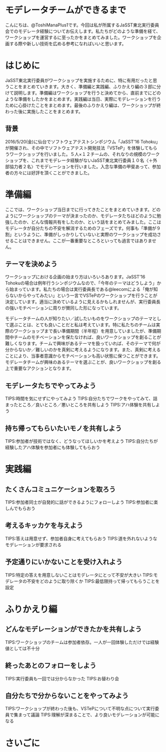 # モデレータチームができるまで

こんにちは、@ToshiManaPlus1です。今回は私が所属するJaSST東北実行委員会でのモデレータ経験についてお伝えします。私たちがどのような準備を経て、ワークショップを運営するに至ったかをまとめてみました。ワークショップを企画する際や新しい技術を広める参考になればいいと思います。

# はじめに

JaSST東北実行委員がワークショップを実施するために、特に有用だったと思うことをまとめていきます。大きく、準備編と実践編、ふりかえり編の３部に分けて説明します。準備編はワークショップを行うと決めてから、直前までにどのような準備をしたかをまとめます。実践編は当日、実際にモデレーションを行うために心掛けたことをまとめます。最後のふりかえり編は、ワークショップが終わった後に実施したことをまとめます。

## 背景

2016/5/20(金)に仙台でソフトウェアテストシンポジウム「JaSST'16 Tohoku」が開催され、その中でソフトウェアテスト開発技法「VSTeP」を体験してもらうワークショップを行いました。５人×１２チームの、それなりの規模のワークショップを、これまでモデレータ経験がないJaSST東北実行委員１０名〈＋外部協力者２名〉でモデレーションを行いました。入念な準備の甲斐あって、参加者の方々には好評を頂くことができました。

# 準備編

ここでは、ワークショップ当日までに行ってきたことをまとめていきます。どのようにワークショップのテーマが決まったのか、モデレータたちはどのように勉強したのか、どんな情報共有をしたのか、という話をまとめてみました。ここはモデレータが自分たちの不安を解消するためのフェーズです。何事も「準備が９割」というように、準備がしっかりしていないと実際のワークショップを成功させることはできません。ここが一番重要なところといっても過言ではありません。

## テーマを決めよう

ワークショップにおける企画の始まり方はいろいろあります。JaSST'16 Tohokuの場合は例年行うシンポジウムなので、「今年のテーマはどうしよう」から始まっています。私たちの場合は実行委員長である@leecomによる「俺が知らないからやってみたい」という一言でVSTePのワークショップを行うことが決定しています。適当に決めているように見えるかもしれませんが、実行委員長の強いモチベーションに周りが賛同した形になっています。

モデレータチームの人が知りたい／試したいものをワークショップのテーマとして選ぶことは、とても良いことだと私は考えています。特に私たちのチームは実際のワークショップまで長い準備期間（半年程）を用意していましたが、準備期間中チームのモチベーションを保たなければ、良いワークショップを創ることが難しくなります。チームで興味があるテーマを扱っていれば、そのテーマで何が分からないか／難しいのかを真剣に考えるようになります。また、真剣に考えることにより、当事者意識からモチベーションも高い状態に保つことができます。モデレータチームが興味のあるテーマを選ぶことが、良いワークショップを創る上で重要なアクションとなります。

## モデレータたちでやってみよう

TIPS:時間を気にせずにやってみよう
TIPS:自分たちでワークをやってみて、詰まったところ／良いところ／悪いところを共有しよう
TIPS:アハ体験を共有しよう

## 持ち帰ってもらいたいモノを共有しよう

TIPS:参加者が技術ではなく、どうなってほしいかを考えよう
TIPS:自分たちが経験したアハ体験を参加者にも体験してもらおう

# 実践編

## たくさんコミュニケーションを取ろう

TIPS:参加者同士が自発的に話ができるようにフォローしよう
TIPS:参加者に楽しんでもらおう

## 考えるキッカケを与えよう

TIPS:答えは用意せず、参加者自身に考えてもらおう
TIPS:道を外れないようなモデレーションが要求される

## 予定通りにいかないことを受け入れよう

TIPS:特定の答えを用意しないことはモデレータにとって不安が大きい
TIPS:モデレータの不安をどのように取り除くか
TIPS:最低限持って帰ってもらうことを設定

# ふりかえり編

## どんなモデレーションができたかを共有しよう

TIPS:ワークショップのチームは参加者依存。一人が一回体験しただけでは経験値としては不十分

## 終ったあとのフォローをしよう

TIPS:実行委員も一回では分からなかった
TIPS:お替わり会

## 自分たちで分からないことをやってみよう

TIPS:ワークショップが終わった後も、VSTePについて不明な点について実行委員で集まって議論
TIPS:理解が深まることで、より良いモデレーションが可能になる

# さいごに
